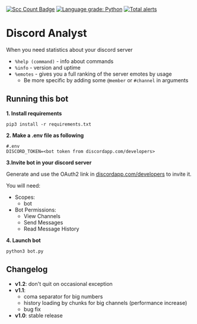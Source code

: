 [![Scc Count Badge](https://sloc.xyz/github/klemek/discord-analyst/?category=code)](https://github.com/boyter/scc/#badges-beta)
[![Language grade: Python](https://img.shields.io/lgtm/grade/python/g/Klemek/discord-analyst.svg?logo=lgtm&logoWidth=18)](https://lgtm.com/projects/g/Klemek/discord-analyst/context:python)
[![Total alerts](https://img.shields.io/lgtm/alerts/g/Klemek/discord-analyst.svg?logo=lgtm&logoWidth=18)](https://lgtm.com/projects/g/Klemek/discord-analyst/alerts/)

# Discord Analyst

When you need statistics about your discord server

* `%help (command)` - info about commands
* `%info` - version and uptime
* `%emotes` - gives you a full ranking of the server emotes by usage
  *  Be more specific by adding some `@member` or `#channel` in arguments

## Running this bot

**1. Install requirements**

```
pip3 install -r requirements.txt
```

**2. Make a .env file as following**

```
#.env
DISCORD_TOKEN=<bot token from discordapp.com/developers>
```

**3.Invite bot in your discord server**

Generate and use the OAuth2 link in [discordapp.com/developers](https://discordapp.com/developers) to invite it.

You will need:
* Scopes:
  * bot
* Bot Permissions:
  * View Channels
  * Send Messages
  * Read Message History

**4. Launch bot**

```
python3 bot.py
```

## Changelog

* **v1.2**: don't quit on occasional exception
* **v1.1**:
  * coma separator for big numbers
  * history loading by chunks for big channels (performance increase)
  * bug fix
* **v1.0**: stable release
